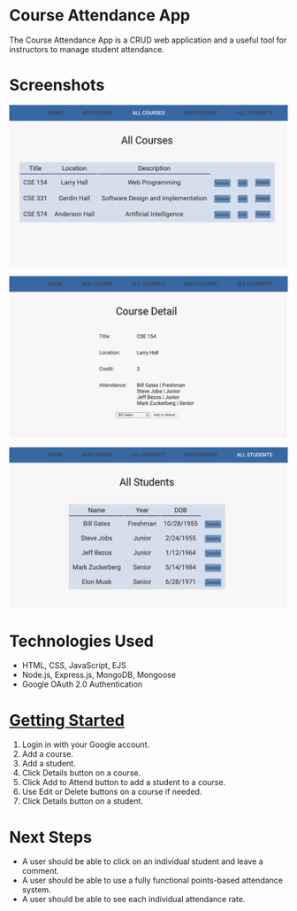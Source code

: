 # Course Attendance App
The Course Attendance App is a CRUD web application and a useful tool for instructors to manage student attendance.

# Screenshots

![](public/images/Image1.png)

![](public/images/Image2.png)

![](public/images/Image3.png)

# Technologies Used

- HTML, CSS, JavaScript, EJS
- Node.js, Express.js, MongoDB, Mongoose
- Google OAuth 2.0 Authentication

# [Getting Started](http://course-attendance-app.herokuapp.com/)

1. Login in with your Google account.
1. Add a course.
1. Add a student.
1. Click Details button on a course.
1. Click Add to Attend button to add a student to a course.
1. Use Edit or Delete buttons on a course if needed.
1. Click Details button on a student.

# Next Steps

* A user should be able to click on an individual student and leave a comment.
* A user should be able to use a fully functional points-based attendance system.
* A user should be able to see each individual attendance rate.
